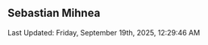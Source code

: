<h2>Sebastian Mihnea</h2>

<!--RECENT_ACTIVITY:start-->
<!--RECENT_ACTIVITY:end-->
<!--RECENT_ACTIVITY:last_update-->
Last Updated: Friday, September 19th, 2025, 12:29:46 AM
<!--RECENT_ACTIVITY:last_update_end-->

<!---LOL-STATS-START-HERE--->
<!---LOL-STATS-END-HERE--->

